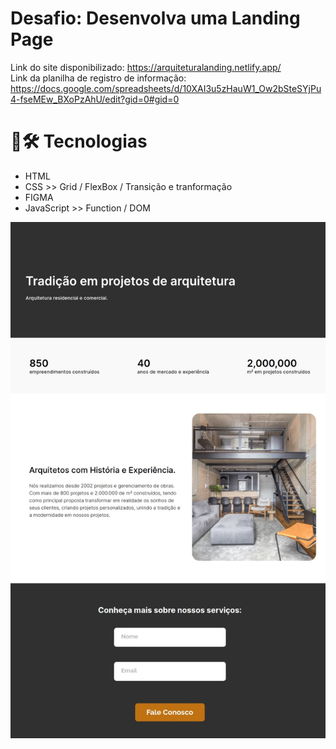 # Desafio: Desenvolva uma Landing Page

Link do site disponibilizado: https://arquiteturalanding.netlify.app/  
Link da planilha de registro de informação: https://docs.google.com/spreadsheets/d/10XAI3u5zHauW1_Ow2bSteSYjPu4-fseMEw_BXoPzAhU/edit?gid=0#gid=0

# 🧰🛠️ Tecnologias
* HTML
* CSS >> Grid / FlexBox / Transição e tranformação
* FIGMA
* JavaScript >> Function / DOM 

![Site Completo](img/print.jpeg)
